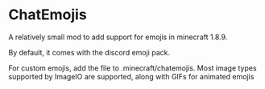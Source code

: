 # ChatEmojis

A relatively small mod to add support for emojis in minecraft 1.8.9. 

By default, it comes with the discord emoji pack.

For custom emojis, add the file to .minecraft/chatemojis. Most image types supported by ImageIO are supported, along with GIFs for animated emojis
